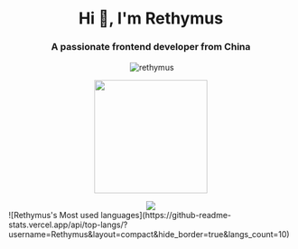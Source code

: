 <!-- Hi there 👋-->

<!--
**Rethymus/Rethymus** is a ✨ _special_ ✨ repository because its `README.md` (this file) appears on your GitHub profile.

Here are some ideas to get you started:

- 🔭 I’m currently working on ...
- 🌱 I’m currently learning ...
- 👯 I’m looking to collaborate on ...
- 🤔 I’m looking for help with ...
- 💬 Ask me about ...
- 📫 How to reach me: ...
- 😄 Pronouns: ...
- ⚡ Fun fact: ...
-->
<h1 align="center">Hi 👋, I'm Rethymus</h1>
<h3 align="center">A passionate frontend developer from China</h3>

<p align="center">&nbsp;<img align="center" src="https://github-readme-stats.vercel.app/api?username=rethymus&show_icons=true&locale=en" alt="rethymus" /></p>

<p align="center">
  <a href="https://github.com/anuraghazra/convoychat">
    <img height=200 align="center" src="https://github-readme-stats.vercel.app/api/top-langs/?username=rethymus&show_icons=true&layout=donut&bg_color=00000000&langs_count=8&card_width=320" />
  </a>
</p>

<div align="center">
	<img src="https://github-readme-stats.vercel.app/api/top-langs/?username=rethymus&hide_title=true&hide_border=true&layout=compact&langs_count=6&text_color=000&icon_color=fff&bg_color=0,52fa5a,4dfcff,c64dff&theme=graywhite" />
</div>
![Rethymus's Most used languages](https://github-readme-stats.vercel.app/api/top-langs/?username=Rethymus&layout=compact&hide_border=true&langs_count=10)




